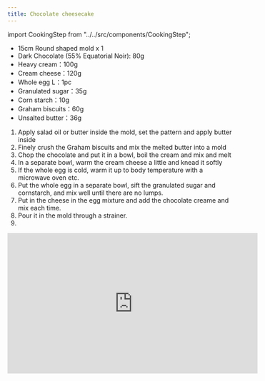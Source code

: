 ```yaml
---
title: Chocolate cheesecake
---
```


import CookingStep from "../../src/components/CookingStep";



- 15cm Round shaped mold x 1
- Dark Chocolate (55% Equatorial Noir): 80g
- Heavy cream：100g
- Cream cheese：120g
- Whole egg L：1pc
- Granulated sugar：35g
- Corn starch：10g
- Graham biscuits：60g
- Unsalted butter：36g

1. Apply salad oil or butter inside the mold, set the pattern and apply butter inside
2. Finely crush the Graham biscuits and mix the melted butter into a mold
3. Chop the chocolate and put it in a bowl, boil the cream and mix and melt
4. In a separate bowl, warm the cream cheese a little and knead it softly
5. If the whole egg is cold, warm it up to body temperature with a microwave oven etc.
6. Put the whole egg in a separate bowl, sift the granulated sugar and cornstarch, and mix well until there are no lumps.
1. Put in the cheese in the egg mixture and add the chocolate creame and mix each time.
1. Pour it in the mold through a strainer.
1. <CookingStep temp="170" time="30-35" preheat />

<div class="youtube-video-container">
<iframe width="560" height="315" src="https://www.youtube.com/embed/rp7zgw1DLhM" title="YouTube video player" frameborder="0" allow="accelerometer; autoplay; clipboard-write; encrypted-media; gyroscope; picture-in-picture; web-share" allowFullScreen></iframe>
</div>
